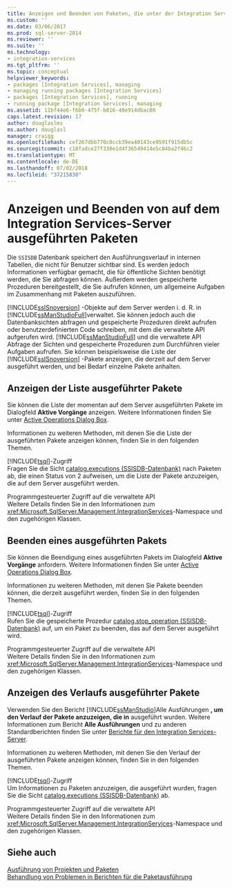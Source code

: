 ```yaml
---
title: Anzeigen und Beenden von Paketen, die unter der Integration Services-Server | Microsoft-Dokumentation
ms.custom: ''
ms.date: 03/06/2017
ms.prod: sql-server-2014
ms.reviewer: ''
ms.suite: ''
ms.technology:
- integration-services
ms.tgt_pltfrm: ''
ms.topic: conceptual
helpviewer_keywords:
- packages [Integration Services], managing
- managing running packages [Integration Services]
- packages [Integration Services], running
- running package [Integration Services], managing
ms.assetid: 11bf44e6-f6b0-475f-b816-40e914dbac80
caps.latest.revision: 17
author: douglaslms
ms.author: douglasl
manager: craigg
ms.openlocfilehash: cef267dbb770c0ccb39ea40143ce9591f915db5c
ms.sourcegitcommit: c18fadce27f330e1d4f36549414e5c84ba2f46c2
ms.translationtype: MT
ms.contentlocale: de-DE
ms.lasthandoff: 07/02/2018
ms.locfileid: "37215830"
---
```

# <a name="viewing-and-stopping-packages-running-on-the-integration-services-server"></a>Anzeigen und Beenden von auf dem Integration Services-Server ausgeführten Paketen
  Die `SSISDB` Datenbank speichert den Ausführungsverlauf in internen Tabellen, die nicht für Benutzer sichtbar sind. Es werden jedoch Informationen verfügbar gemacht, die für öffentliche Sichten benötigt werden, die Sie abfragen können. Außerdem werden gespeicherte Prozeduren bereitgestellt, die Sie aufrufen können, um allgemeine Aufgaben im Zusammenhang mit Paketen auszuführen.  
  
 [!INCLUDE[ssISnoversion](../includes/ssisnoversion-md.md)] -Objekte auf dem Server werden i. d. R. in [!INCLUDE[ssManStudioFull](../includes/ssmanstudiofull-md.md)]verwaltet. Sie können jedoch auch die Datenbanksichten abfragen und gespeicherte Prozeduren direkt aufrufen oder benutzerdefinierten Code schreiben, mit dem die verwaltete API aufgerufen wird. [!INCLUDE[ssManStudioFull](../includes/ssmanstudiofull-md.md)] und die verwaltete API Abfrage der Sichten und gespeicherte Prozeduren zum Durchführen vieler Aufgaben aufrufen. Sie können beispielsweise die Liste der [!INCLUDE[ssISnoversion](../includes/ssisnoversion-md.md)] -Pakete anzeigen, die derzeit auf dem Server ausgeführt werden, und bei Bedarf einzelne Pakete anhalten.  
  
## <a name="viewing-the-list-of-running-packages"></a>Anzeigen der Liste ausgeführter Pakete  
 Sie können die Liste der momentan auf dem Server ausgeführten Pakete im Dialogfeld **Aktive Vorgänge** anzeigen. Weitere Informationen finden Sie unter [Active Operations Dialog Box](../../2014/integration-services/active-operations-dialog-box.md).  
  
 Informationen zu weiteren Methoden, mit denen Sie die Liste der ausgeführten Pakete anzeigen können, finden Sie in den folgenden Themen.  
  
 [!INCLUDE[tsql](../includes/tsql-md.md)]-Zugriff  
 Fragen Sie die Sicht [catalog.executions &#40;SSISDB-Datenbank&#41;](/sql/integration-services/system-views/catalog-executions-ssisdb-database) nach Paketen ab, die einen Status von 2 aufweisen, um die Liste der Pakete anzuzeigen, die auf dem Server ausgeführt werden.  
  
 Programmgesteuerter Zugriff auf die verwaltete API  
 Weitere Details finden Sie in den Informationen zum <xref:Microsoft.SqlServer.Management.IntegrationServices>-Namespace und den zugehörigen Klassen.  
  
## <a name="stopping-a-running-package"></a>Beenden eines ausgeführten Pakets  
 Sie können die Beendigung eines ausgeführten Pakets im Dialogfeld **Aktive Vorgänge** anfordern. Weitere Informationen finden Sie unter [Active Operations Dialog Box](../../2014/integration-services/active-operations-dialog-box.md).  
  
 Informationen zu weiteren Methoden, mit denen Sie Pakete beenden können, die derzeit ausgeführt werden, finden Sie in den folgenden Themen.  
  
 [!INCLUDE[tsql](../includes/tsql-md.md)]-Zugriff  
 Rufen Sie die gespeicherte Prozedur [catalog.stop_operation &#40;SSISDB-Datenbank&#41;](/sql/integration-services/system-stored-procedures/catalog-stop-operation-ssisdb-database) auf, um ein Paket zu beenden, das auf dem Server ausgeführt wird.  
  
 Programmgesteuerter Zugriff auf die verwaltete API  
 Weitere Details finden Sie in den Informationen zum <xref:Microsoft.SqlServer.Management.IntegrationServices>-Namespace und den zugehörigen Klassen.  
  
## <a name="viewing-the-history-of-packages-that-have-run"></a>Anzeigen des Verlaufs ausgeführter Pakete  
 Verwenden Sie den Bericht [!INCLUDE[ssManStudio](../includes/ssmanstudio-md.md)]Alle Ausführungen **, um den Verlauf der Pakete anzuzeigen, die in** ausgeführt wurden. Weitere Informationen zum Bericht **Alle Ausführungen** und zu anderen Standardberichten finden Sie unter [Berichte für den Integration Services-Server](../../2014/integration-services/reports-for-the-integration-services-server.md).  
  
 Informationen zu weiteren Methoden, mit denen Sie den Verlauf der ausgeführten Pakete anzeigen können, finden Sie in den folgenden Themen.  
  
 [!INCLUDE[tsql](../includes/tsql-md.md)]-Zugriff  
 Um Informationen zu Paketen anzuzeigen, die ausgeführt wurden, fragen Sie die Sicht [catalog.executions &#40;SSISDB-Datenbank&#41;](/sql/integration-services/system-views/catalog-executions-ssisdb-database) ab.  
  
 Programmgesteuerter Zugriff auf die verwaltete API  
 Weitere Details finden Sie in den Informationen zum <xref:Microsoft.SqlServer.Management.IntegrationServices>-Namespace und den zugehörigen Klassen.  
  
## <a name="see-also"></a>Siehe auch  
 [Ausführung von Projekten und Paketen](packages/run-integration-services-ssis-packages.md)   
 [Behandlung von Problemen in Berichten für die Paketausführung](troubleshooting/troubleshooting-reports-for-package-execution.md)  
  
  
